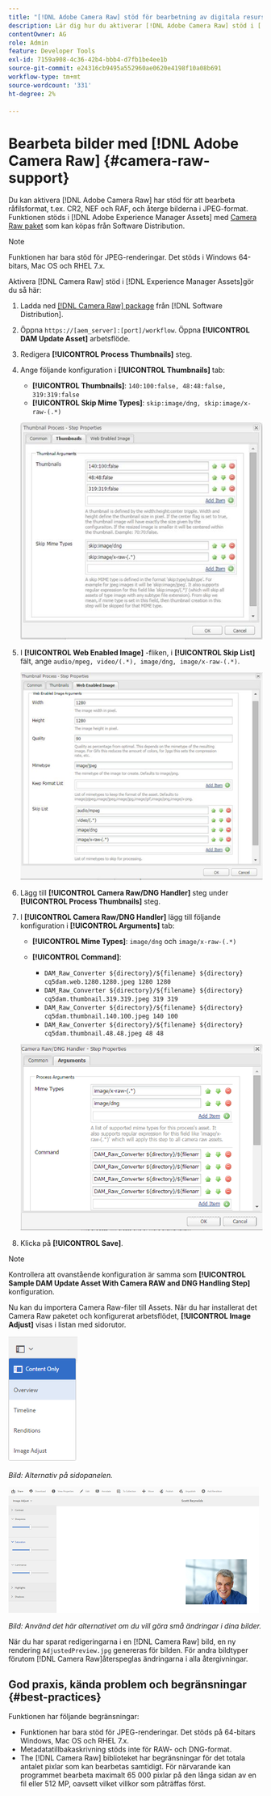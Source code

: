 ```yaml
---
title: "[!DNL Adobe Camera Raw] stöd för bearbetning av digitala resurser"
description: Lär dig hur du aktiverar [!DNL Adobe Camera Raw] stöd i [!DNL Adobe Experience Manager Assets]
contentOwner: AG
role: Admin
feature: Developer Tools
exl-id: 7159a908-4c36-42b4-bbb4-d7fb1be4ee1b
source-git-commit: e24316cb9495a552960ae0620e4198f10a08b691
workflow-type: tm+mt
source-wordcount: '331'
ht-degree: 2%

---
```


# Bearbeta bilder med [!DNL Adobe Camera Raw] {#camera-raw-support}

Du kan aktivera [!DNL Adobe Camera Raw] har stöd för att bearbeta råfilsformat, t.ex. CR2, NEF och RAF, och återge bilderna i JPEG-format. Funktionen stöds i [!DNL Adobe Experience Manager Assets] med [Camera Raw paket](https://experience.adobe.com/#/downloads/content/software-distribution/en/aem.html?package=/content/software-distribution/en/details.html/content/dam/aem/public/adobe/packages/aem630/product/assets/aem-assets-cameraraw-pkg) som kan köpas från Software Distribution.

>[!NOTE]
>
>Funktionen har bara stöd för JPEG-renderingar. Det stöds i Windows 64-bitars, Mac OS och RHEL 7.x.

Aktivera [!DNL Camera Raw] stöd i [!DNL Experience Manager Assets]gör du så här:

1. Ladda ned [[!DNL Camera Raw] package](https://experience.adobe.com/#/downloads/content/software-distribution/en/aem.html?package=/content/software-distribution/en/details.html/content/dam/aem/public/adobe/packages/cq650/product/assets/aem-assets-cameraraw-pkg-1.4.8.zip) från [!DNL Software Distribution].
1. Öppna `https://[aem_server]:[port]/workflow`. Öppna **[!UICONTROL DAM Update Asset]** arbetsflöde.
1. Redigera **[!UICONTROL Process Thumbnails]** steg.
1. Ange följande konfiguration i **[!UICONTROL Thumbnails]** tab:

   * **[!UICONTROL Thumbnails]**: `140:100:false, 48:48:false, 319:319:false`
   * **[!UICONTROL Skip Mime Types]**: `skip:image/dng, skip:image/x-raw-(.*)`

   ![chlimage_1-128](assets/chlimage_1-334.png)

1. I **[!UICONTROL Web Enabled Image]** -fliken, i **[!UICONTROL Skip List]** fält, ange `audio/mpeg, video/(.*), image/dng, image/x-raw-(.*)`.

   ![chlimage_1-129](assets/chlimage_1-335.png)

1. Lägg till **[!UICONTROL Camera Raw/DNG Handler]** steg under **[!UICONTROL Process Thumbnails]** steg.
1. I **[!UICONTROL Camera Raw/DNG Handler]** lägg till följande konfiguration i **[!UICONTROL Arguments]** tab:

   * **[!UICONTROL Mime Types]**: `image/dng` och `image/x-raw-(.*)`
   * **[!UICONTROL Command]**:

      * `DAM_Raw_Converter ${directory}/${filename} ${directory} cq5dam.web.1280.1280.jpeg 1280 1280`
      * `DAM_Raw_Converter ${directory}/${filename} ${directory} cq5dam.thumbnail.319.319.jpeg 319 319`
      * `DAM_Raw_Converter ${directory}/${filename} ${directory} cq5dam.thumbnail.140.100.jpeg 140 100`
      * `DAM_Raw_Converter ${directory}/${filename} ${directory} cq5dam.thumbnail.48.48.jpeg 48 48`

   ![chlimage_1-130](assets/chlimage_1-336.png)

1. Klicka på **[!UICONTROL Save]**.

>[!NOTE]
>
>Kontrollera att ovanstående konfiguration är samma som **[!UICONTROL Sample DAM Update Asset With Camera RAW and DNG Handling Step]** konfiguration.

Nu kan du importera Camera Raw-filer till Assets. När du har installerat det Camera Raw paketet och konfigurerat arbetsflödet, **[!UICONTROL Image Adjust]** visas i listan med sidorutor.

![chlimage_1-131](assets/chlimage_1-337.png)

*Bild: Alternativ på sidopanelen.*

![chlimage_1-132](assets/chlimage_1-338.png)

*Bild: Använd det här alternativet om du vill göra små ändringar i dina bilder.*

När du har sparat redigeringarna i en [!DNL Camera Raw] bild, en ny rendering `AdjustedPreview.jpg` genereras för bilden. För andra bildtyper förutom [!DNL Camera Raw]återspeglas ändringarna i alla återgivningar.

## God praxis, kända problem och begränsningar {#best-practices}

Funktionen har följande begränsningar:

* Funktionen har bara stöd för JPEG-renderingar. Det stöds på 64-bitars Windows, Mac OS och RHEL 7.x.
* Metadatatillbakaskrivning stöds inte för RAW- och DNG-format.
* The [!DNL Camera Raw] biblioteket har begränsningar för det totala antalet pixlar som kan bearbetas samtidigt. För närvarande kan programmet bearbeta maximalt 65 000 pixlar på den långa sidan av en fil eller 512 MP, oavsett vilket villkor som påträffas först.
